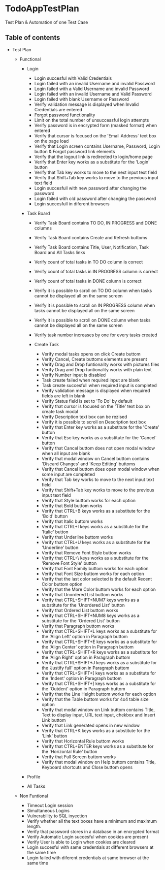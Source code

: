 # TodoAppTestPlan
Test Plan &amp; Automation of one Test Case

## Table of contents

* Test Plan

    *   Functional

        *   Login
            * Login succesful with Valid Credentials
            * Login failed with an invalid Username and invalid Password
            * Login failed with a Valid Username and invalid Password
            * Login failed with an invalid Username and Valid Password
            * Login failed with blank Username or Password
            * Verify validation message is displayed when Invalid Credentials are entered
            * Forgot password functionality
            * Limit on the total number of unsuccessful login attempts
            * Verify password is in encrypted form (masked format) when entered
            * Verify that cursor is focused on the 'Email Address' text box on the page load
            * Verify that Login screen contains Username, Password, Login button & Forgot password link elements
            * Verify that the logout link is redirected to login/home page
            * Verify that Enter key works as a substitute for the 'Login' button
            * Verify that Tab key works to move to the next input text field
            * Verify that Shift+Tab key works to move to the previous input text field
            * Login succesfull with new password after changing the password
            * Login failed with old password after changing the password
            * Login succesfull in diferent browsers

        *   Task Board

            * Verify Task Board contains TO DO, IN PROGRESS and DONE columns
            * Verify Task Board contains Create and Refresh buttoms
            * Verify Task Board contains Title, User, Notification, Task Board and All Tasks links
            * Verify count of total tasks in TO DO column is correct
            * Verify count of total tasks in IN PROGRESS column is correct
            * Verify count of total tasks in DONE column is correct
            * Verify it is possible to scroll on TO DO column when tasks cannot be displayed all on the same screen
            * Verify it is possible to scroll on IN PROGRESS column when tasks cannot be displayed all on the same screen
            * Verify it is possible to scroll on DONE column when tasks cannot be displayed all on the same screen
            * Verify task number increases by one for every tasks created
            
            * Create Task
                * Verify modal tasks opens on click Create buttom
                * Verify Cancel, Create buttoms elements are present
                * Verify Drag and Drop funtionality works with pictures files
                * Verify Drag and Drop funtionality works with plain text
                * Verify Number input is disabled
                * Task create failed when required input are blank
                * Task create succesfull when required input is completed
                * Verify validation message is displayed when required fields are left in blank
                * Verify Status field is set to 'To Do' by default
                * Verify that cursor is focused on the 'Title' text box on create task modal
                * Verify Description text box can be rezised
                * Verify it is possible to scroll on Description text box
                * Verify that Enter key works as a substitute for the 'Create' button
                * Verify that Esc key works as a substitute for the 'Cancel' button
                * Verify that Cancel buttom does not open modal window when all input are blank
                * Verify that modal window on Cancel buttom contains 'Discard Changes' and 'Keep Editing' buttoms
                * Verify that Cancel buttom does open modal window when some input are completed
                * Verify that Tab key works to move to the next input text field
                * Verify that Shift+Tab key works to move to the previous input text field
                * Verify that Style buttom works for each option
                * Verify that Bold buttom works
                * Verify that CTRL+B keys works as a substitute for the 'Bold' button
                * Verify that Italic buttom works
                * Verify that CTRL+I keys works as a substitute for the 'Italic' button
                * Verify that Underline buttom works
                * Verify that CTRL+U keys works as a substitute for the 'Underline' button
                * Verify that Remove Font Style buttom works
                * Verify that CTRL+\ keys works as a substitute for the 'Remove Font Style' button
                * Verify that Font Family buttom works for each option
                * Verify that Font Size buttom works for each option
                * Verify that the last color selected is the default Recent Color buttom option
                * Verify that the More Color buttom works for each option
                * Verify that Unordered List buttom works
                * Verify that CTRL+SHIFT+NUM7 keys works as a substitute for the 'Unordered List' button
                * Verify that Ordered List buttom works
                * Verify that CTRL+SHIFT+NUM8 keys works as a substitute for the 'Ordered List' button
                * Verify that Paragraph buttom works
                * Verify that CTRL+SHIFT+L keys works as a substitute for the 'Align Left' option in Paragraph buttom
                * Verify that CTRL+SHIFT+E keys works as a substitute for the 'Align Center' option in Paragraph buttom
                * Verify that CTRL+SHIFT+R keys works as a substitute for the 'Align Right' option in Paragraph buttom
                * Verify that CTRL+SHIFT+J keys works as a substitute for the 'Justify full' option in Paragraph buttom
                * Verify that CTRL+SHIFT+[ keys works as a substitute for the 'Indent' option in Paragraph buttom
                * Verify that CTRL+SHIFT+] keys works as a substitute for the 'Outdent' option in Paragraph buttom
                * Verify that the Line Height buttom works for each option
                * Verify that the Table buttom works for 4x4 table size option
                * Verify that modal window on Link buttom contains Title, Text to display input, URL text input, chekbox and Insert Link buttom
                * Verify that Link generated opens in new window
                * Verify that CTRL+K keys works as a substitute for the 'Link' button
                * Verify that Horizontal Rule buttom works
                * Verify that CTRL+ENTER keys works as a substitute for the 'Horizontal Rule' button
                * Verify that Full Screen buttom works
                * Verify that modal window on Help buttom contains Title, Keyboard shortcuts and Close buttom opens

                
            
        *   Profile
        *   All Tasks


    *   Non Funtional

        * Timeout Login session
        * Simultaneous Logins
        * Vulnerability to SQL inyection
        * Verify whether all the text boxes have a minimum and maximum length.
        * Verify that password stores in a database in an encrypted format
        * Verify Automatic Login succesful when cookies are present
        * Verify User is able to Login when cookies are cleared
        * Login succesful with same credentials at different browsers at the same time
        * Login failed with diferent credentials at same browser at the same time

